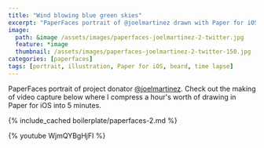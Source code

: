 ```yaml
---
title: "Wind blowing blue green skies"
excerpt: "PaperFaces portrait of @joelmartinez drawn with Paper for iOS on an iPad."
image: 
  path: &image /assets/images/paperfaces-joelmartinez-2-twitter.jpg 
  feature: *image
  thumbnail: /assets/images/paperfaces-joelmartinez-2-twitter-150.jpg
categories: [paperfaces]
tags: [portrait, illustration, Paper for iOS, beard, time lapse]
---
```


PaperFaces portrait of project donator [@joelmartinez](https://twitter.com/joelmartinez). Check out the making of video capture below where I compress a hour's worth of drawing in Paper for iOS into 5 minutes.

{% include_cached boilerplate/paperfaces-2.md %}

{% youtube WjmQYBgHjFI %}
